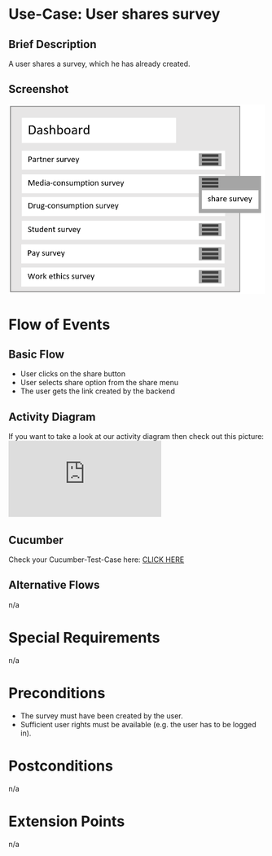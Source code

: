 # Use-Case: User shares survey

## Brief Description

A user shares a survey, which he has already created.

## Screenshot

![share](/ressources/share.png)

# Flow of Events

## Basic Flow

- User clicks on the share button
- User selects share option from the share menu
- The user gets the link created by the backend

## Activity Diagram

If you want to take a look at our activity diagram then check out this picture:
![sharediagram](https://screen.simonlabs.de/img.php?id=3kUsZn5)

## Cucumber

Check your Cucumber-Test-Case here: [CLICK HERE](https://github.com/SimpleSurveyProject/SimpleSurvey-Cucumber/blob/main/not_implemented/share_survey/case.feature)

## Alternative Flows

n/a

# Special Requirements

n/a

# Preconditions

 - The survey must have been created by the user.
 - Sufficient user rights must be available (e.g. the user has to be logged in).

# Postconditions

n/a

# Extension Points

n/a
